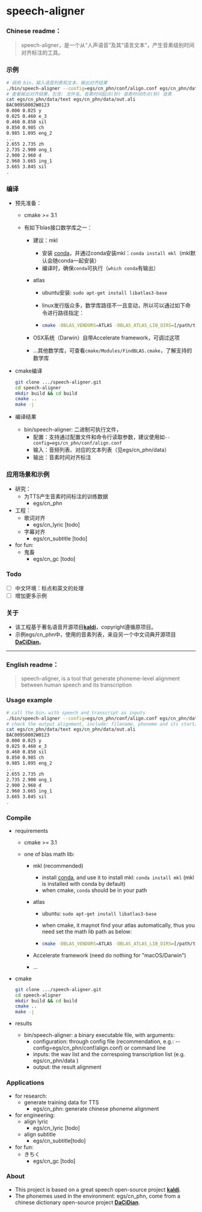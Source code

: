 # speech-aligner

### Chinese readme：

> speech-aligner，是一个从“人声语音”及其“语言文本”，产生音素级别时间对齐标注的工具。

### 示例

```bash
# 调用 bin，输入语音列表和文本、输出对齐结果
./bin/speech-aligner --config=egs/cn_phn/conf/align.conf egs/cn_phn/data/wav.scp egs/cn_phn/data/text egs/cn_phn/data/out.ali
# 查看输出对齐结果，包含: 文件名，音素时间起点(秒) 音素时间终点(秒) 音素
cat egs/cn_phn/data/text egs/cn_phn/data/out.ali
BAC009S0002W0123
0.000 0.025 y
0.025 0.460 e_3
0.460 0.850 sil
0.850 0.985 ch
0.985 1.095 eng_2
...
2.655 2.735 zh
2.735 2.900 ong_1
2.900 2.960 d
2.960 3.665 ing_1
3.665 3.845 sil
.
```

### 编译

- 预先准备：

  - cmake >= 3.1

  - 有如下blas接口数学库之一：

    - 建议：mkl

      - 安装 [conda](https://www.anaconda.com/download/)，并通过conda安装mkl：`conda install mkl`（mkl默认会随conda一起安装）
      - 编译时，确保`conda`可执行（`which conda`有输出）

    - atlas

      - ubuntu安装: `sudo apt-get install libatlas3-base`

      - linux发行版众多，数学库路径不一且变动，所以可以通过如下命令进行路径指定：

      - ```bash
        cmake -DBLAS_VENDORS=ATLAS -DBLAS_ATLAS_LIB_DIRS=[/path/to/atlas/lib ..
        ```

    - OSX系统（Darwin）自带Accelerate framework，可调过这项

    - …其他数学库，可查看`cmake/Modules/FindBLAS.cmake`，了解支持的数学库

- cmake编译

  ```bash
  git clone .../speech-aligner.git
  cd speech-aligner
  mkdir build && cd build
  cmake ..
  make -j
  ```

- 编译结果

  - bin/speech-aligner: 二进制可执行文件，
    - 配置：支持通过配置文件和命令行读取参数，建议使用如`--config=egs/cn_phn/conf/align.conf`
    - 输入：音频列表、对应的文本列表（见egs/cn_phn/data）
    - 输出：音素时间对齐标注

### 应用场景和示例

- 研究：
  - 为TTS产生音素时间标注的训练数据
    - egs/cn_phn
- 工程：
  - 歌词对齐
    - egs/cn_lyric [todo]
  - 字幕对齐
    - egs/cn_subtitle [todo]
- for fun:
  - 鬼畜
    - egs/cn_gc [todo]

### Todo

- [ ] 中文环境：标点和英文的处理
- [ ] 增加更多示例

### 关于

- 该工程基于著名语音开源项目[**kaldi**](https://github.com/kaldi-asr/kaldi)，copyright遵循原项目。
- 示例egs/cn_phn中，使用的音素列表，来自另一个中文词典开源项目[**DaCiDian**](https://github.com/aishell-foundation/DaCiDian)。

------

### English readme：

> speech-aligner, is a tool that generate phoneme-level alignment between human speech and its transcription

### Usage example

```bash
# call the bin，with speech and transcript as inputs
./bin/speech-aligner --config=egs/cn_phn/conf/align.conf egs/cn_phn/data/wav.scp egs/cn_phn/data/text egs/cn_phn/data/out.ali
# check the output alignment, include: filename, phoneme and its start/end time
cat egs/cn_phn/data/text egs/cn_phn/data/out.ali
BAC009S0002W0123
0.000 0.025 y
0.025 0.460 e_3
0.460 0.850 sil
0.850 0.985 ch
0.985 1.095 eng_2
...
2.655 2.735 zh
2.735 2.900 ong_1
2.900 2.960 d
2.960 3.665 ing_1
3.665 3.845 sil
.
```

### Compile

- requirements

  - cmake >= 3.1

  - one of blas math lib:

    - mkl (recommended)

      - install [conda](https://www.anaconda.com/download/), and use it to install mkl: `conda install mkl` (mkl is installed with conda by default)
      - when cmake, `conda` should be in your path

    - atlas

      - ubuntu: `sudo apt-get install libatlas3-base`

      - when cmake, it maynot find your atlas automatically, thus you need set the math lib path as below:

      - ```bash
        cmake -DBLAS_VENDORS=ATLAS -DBLAS_ATLAS_LIB_DIRS=[/path/to/atlas/lib ..
        ```

    - Accelerate framework (need do nothing for "macOS/Darwin")

    - ...

- cmake

  ```bash
  git clone .../speech-aligner.git
  cd speech-aligner
  mkdir build && cd build
  cmake ..
  make -j
  ```

- results

  - bin/speech-aligner: a binary executable file, with arguments:
    - configuration: through config file (recommendation, e.g.: --config=egs/cn_phn/conf/align.conf) or command line 
    - inputs: the wav list and the correspoing transcription list (e.g. egs/cn_phn/data )
    - output: the result alignment

### Applications

- for research:
  - generate training data for TTS
    - egs/cn_phn: generate chinese phoneme alignment
- for engineering:
  - align lyric 
    - egs/cn_lyric [todo]
  - align subtitle
    - egs/cn_subtitle[todo]
- for fun:
  - きちく 
    - egs/cn_gc [todo]

### About

- This project is based on a great speech open-source project [**kaldi**](https://github.com/kaldi-asr/kaldi).
- The phonemes used in the environment: egs/cn_phn, come from a chinese dictionary open-source project [**DaCiDian**](https://github.com/aishell-foundation/DaCiDian).